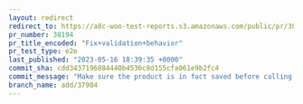 ```yaml
---
layout: redirect
redirect_to: https://a8c-woo-test-reports.s3.amazonaws.com/public/pr/38194/e2e/index.html
pr_number: 38194
pr_title_encoded: "Fix+validation+behavior"
pr_test_type: e2e
last_published: "2023-05-16 18:39:35 +0000"
commit_sha: cdd3437196884440b4536c8d155cfa061e9b2fc4
commit_message: "Make sure the product is in fact saved before calling the onPublishSu…"
branch_name: add/37984
---
```


